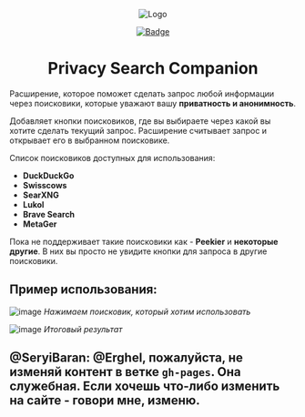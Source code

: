 <p align="center">
  <img src="images/logo.png" alt="Logo" />
</p>
<p align="center">
  <a href="https://addons.mozilla.org/ru/firefox/addon/privacy-companion/"><img src="https://img.shields.io/amo/users/privacy-companion?style=flat-square" alt="Badge" /></a>
</p>

<h1 align="center">Privacy Search Companion</h1>

Расширение, которое поможет сделать запрос любой информации через поисковики, которые уважают вашу **приватность и анонимность**.

Добавляет кнопки поисковиков, где вы выбираете через какой вы хотите сделать текущий запрос. Расширение считывает запрос и открывает его в выбранном поисковике.

Список поисковиков доступных для использования:

- **DuckDuckGo**
- **Swisscows**
- **SearXNG**
- **Lukol**
- **Brave Search**
- **MetaGer**
<!-- - Peekier (Добавится в будущем) -->
<!-- - Ecosia (Добавится в будущем) -->

Пока не поддерживает такие поисковики как - **Peekier** и **некоторые другие**. В них вы просто не увидите кнопки для запроса в другие поисковики.

## Пример использования:

![image](images/screen3.png)
_Нажимаем поисковик, который хотим использовать_

![image](images/screen4.png)
_Итоговый результат_

## @SeryiBaran: @Erghel, пожалуйста, не изменяй контент в ветке `gh-pages`. Она служебная. Если хочешь что-либо изменить на сайте - говори мне, изменю.
